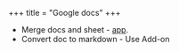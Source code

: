 +++
title = "Google docs"
+++

- Merge docs and sheet -  [app](https://softgateon.herokuapp.com/mergedocs/).
- Convert doc to markdown - Use Add-on
